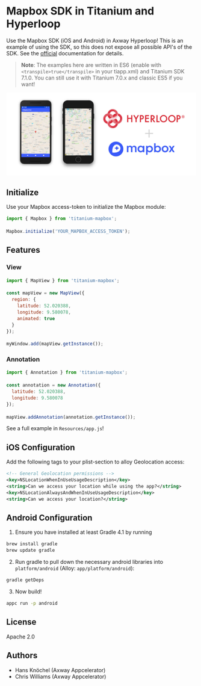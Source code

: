# Mapbox SDK in Titanium and Hyperloop

Use the Mapbox SDK (iOS and Android) in Axway Hyperloop! This is an example of using the SDK, so this does not 
expose all possible API's of the SDK. See the [official](https://www.mapbox.com/ios-sdk/) documentation for details.

> **Note**: The examples here are written in ES6 (enable with `<transpile>true</transpile>` in your tiapp.xml) and Titanium SDK 7.1.0. You can still use it with Titanium 7.0.x and classic ES5 if you want!

<img src="example.jpg" width="800" alt="Mapbox SDK in Axway Hyperloop" />

## Initialize

Use your Mapbox access-token to initialize the Mapbox module:
```js
import { Mapbox } from 'titanium-mapbox';

Mapbox.initialize('YOUR_MAPBOX_ACCESS_TOKEN');
```

## Features

### View

```js
import { MapView } from 'titanium-mapbox';

const mapView = new MapView({
  region: {
    latitude: 52.020388,
    longitude: 9.580078,
    animated: true
  }
});

myWindow.add(mapView.getInstance());
```

### Annotation

```js
import { Annotation } from 'titanium-mapbox';

const annotation = new Annotation({
  latitude: 52.020388,
  longitude: 9.580078
});

mapView.addAnnotation(annotation.getInstance());
```

See a full example in `Resources/app.js`!

## iOS Configuration

Add the following tags to your plist-section to alloy Geolocation access:
```xml
<!-- General Geolocation permissions -->
<key>NSLocationWhenInUseUsageDescription</key>
<string>Can we access your location while using the app?</string>
<key>NSLocationAlwaysAndWhenInUseUsageDescription</key>
<string>Can we access your location?</string>
```

## Android Configuration
1. Ensure you have installed at least Gradle 4.1 by running
```sh
brew install gradle
brew update gradle
```
2. Run gradle to pull down the necessary android libraries into `platform/android` (Alloy: `app/platform/android`):
```sh
gradle getDeps
```
3. Now build!
```sh
appc run -p android
```

## License

Apache 2.0

## Authors

- Hans Knöchel (Axway Appcelerator)
- Chris Williams (Axway Appcelerator)
